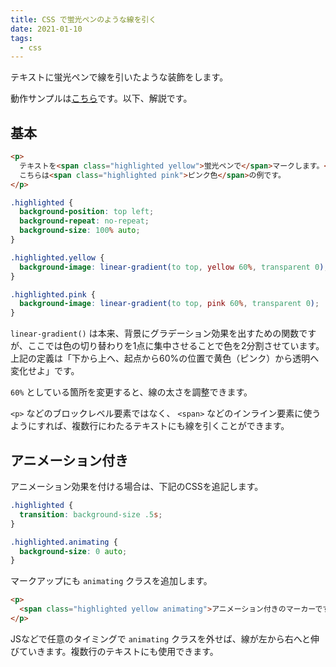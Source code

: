 ```yaml
---
title: CSS で蛍光ペンのような線を引く
date: 2021-01-10
tags:
  - css
---
```


テキストに蛍光ペンで線を引いたような装飾をします。

動作サンプルは[こちら](https://codepen.io/htmsk138/pen/oNzxOjo)です。以下、解説です。

## 基本

```html
<p>
  テキストを<span class="highlighted yellow">蛍光ペンで</span>マークします。<br>
  こちらは<span class="highlighted pink">ピンク色</span>の例です。
</p>
```

```css
.highlighted {
  background-position: top left;
  background-repeat: no-repeat;
  background-size: 100% auto;
}

.highlighted.yellow {
  background-image: linear-gradient(to top, yellow 60%, transparent 0);
}

.highlighted.pink {
  background-image: linear-gradient(to top, pink 60%, transparent 0);
}
```

`linear-gradient()` は本来、背景にグラデーション効果を出すための関数ですが、ここでは色の切り替わりを1点に集中させることで色を2分割させています。上記の定義は「下から上へ、起点から60%の位置で黄色（ピンク）から透明へ変化せよ」です。

`60%` としている箇所を変更すると、線の太さを調整できます。

`<p>` などのブロックレベル要素ではなく、 `<span>` などのインライン要素に使うようにすれば、複数行にわたるテキストにも線を引くことができます。

## アニメーション付き

アニメーション効果を付ける場合は、下記のCSSを追記します。

```css
.highlighted {
  transition: background-size .5s;
}

.highlighted.animating {
  background-size: 0 auto;
}
```

マークアップにも `animating` クラスを追加します。

```html
<p>
  <span class="highlighted yellow animating">アニメーション付きのマーカーです。</span>
</p>
```

JSなどで任意のタイミングで `animating` クラスを外せば、線が左から右へと伸びていきます。複数行のテキストにも使用できます。
